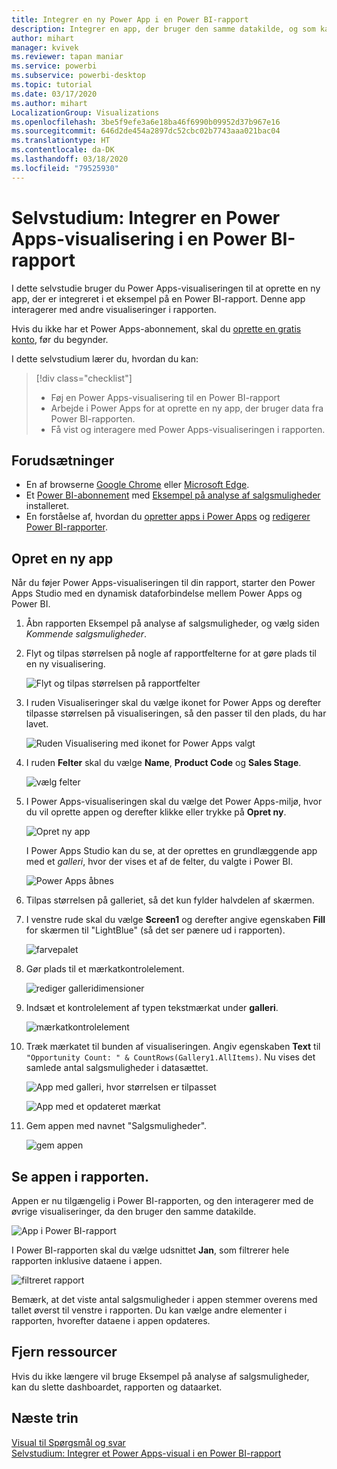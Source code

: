```yaml
---
title: Integrer en ny Power App i en Power BI-rapport
description: Integrer en app, der bruger den samme datakilde, og som kan filtreres som andre rapportelementer
author: mihart
manager: kvivek
ms.reviewer: tapan maniar
ms.service: powerbi
ms.subservice: powerbi-desktop
ms.topic: tutorial
ms.date: 03/17/2020
ms.author: mihart
LocalizationGroup: Visualizations
ms.openlocfilehash: 3be5f9efe3a6e18ba46f6990b09952d37b967e16
ms.sourcegitcommit: 646d2de454a2897dc52cbc02b7743aaa021bac04
ms.translationtype: HT
ms.contentlocale: da-DK
ms.lasthandoff: 03/18/2020
ms.locfileid: "79525930"
---
```

# <a name="tutorial-embed-a-power-apps-visual-in-a-power-bi-report"></a>Selvstudium: Integrer en Power Apps-visualisering i en Power BI-rapport

I dette selvstudie bruger du Power Apps-visualiseringen til at oprette en ny app, der er integreret i et eksempel på en Power BI-rapport. Denne app interagerer med andre visualiseringer i rapporten.

Hvis du ikke har et Power Apps-abonnement, skal du [oprette en gratis konto](https://web.powerapps.com/signup?redirect=marketing&email=), før du begynder.

I dette selvstudium lærer du, hvordan du kan:
> [!div class="checklist"]
> * Føj en Power Apps-visualisering til en Power BI-rapport
> * Arbejde i Power Apps for at oprette en ny app, der bruger data fra Power BI-rapporten.
> * Få vist og interagere med Power Apps-visualiseringen i rapporten.

## <a name="prerequisites"></a>Forudsætninger

* En af browserne [Google Chrome](https://www.google.com/chrome/browser/) eller [Microsoft Edge](https://www.microsoft.com/windows/microsoft-edge).
* Et [Power BI-abonnement](https://docs.microsoft.com/power-bi/service-self-service-signup-for-power-bi) med [Eksempel på analyse af salgsmuligheder](https://docs.microsoft.com/power-bi/sample-opportunity-analysis#get-the-content-pack-for-this-sample) installeret.
* En forståelse af, hvordan du [opretter apps i Power Apps](https://docs.microsoft.com/powerapps/maker/canvas-apps/data-platform-create-app-scratch) og [redigerer Power BI-rapporter](https://docs.microsoft.com/power-bi/service-the-report-editor-take-a-tour).



## <a name="create-a-new-app"></a>Opret en ny app
Når du føjer Power Apps-visualiseringen til din rapport, starter den Power Apps Studio med en dynamisk dataforbindelse mellem Power Apps og Power BI.

1. Åbn rapporten Eksempel på analyse af salgsmuligheder, og vælg siden *Kommende salgsmuligheder*. 


2. Flyt og tilpas størrelsen på nogle af rapportfelterne for at gøre plads til en ny visualisering.

    ![Flyt og tilpas størrelsen på rapportfelter](media/power-bi-visualization-powerapp/power-bi-report-page.jpg)

2. I ruden Visualiseringer skal du vælge ikonet for Power Apps og derefter tilpasse størrelsen på visualiseringen, så den passer til den plads, du har lavet.

    ![Ruden Visualisering med ikonet for Power Apps valgt](media/power-bi-visualization-powerapp/power-bi-powerapps-icon.jpg)

3. I ruden **Felter** skal du vælge **Name**, **Product Code** og **Sales Stage**. 

    ![vælg felter](media/power-bi-visualization-powerapp/power-bi-fields.jpg)

4. I Power Apps-visualiseringen skal du vælge det Power Apps-miljø, hvor du vil oprette appen og derefter klikke eller trykke på **Opret ny**.

    ![Opret ny app](media/power-bi-visualization-powerapp/power-bi-create-new-powerapp.png)

    I Power Apps Studio kan du se, at der oprettes en grundlæggende app med et *galleri*, hvor der vises et af de felter, du valgte i Power BI.

    ![Power Apps åbnes](media/power-bi-visualization-powerapp/power-bi-power-app.png)

5.  Tilpas størrelsen på galleriet, så det kun fylder halvdelen af skærmen. 

6. I venstre rude skal du vælge **Screen1** og derefter angive egenskaben **Fill** for skærmen til "LightBlue" (så det ser pænere ud i rapporten).

    ![farvepalet](media/power-bi-visualization-powerapp/power-bi-powerapps-fill.png)

6. Gør plads til et mærkatkontrolelement. 

    ![rediger galleridimensioner](media/power-bi-visualization-powerapp/power-bi-powerapps-gallery.png)


8. Indsæt et kontrolelement af typen tekstmærkat under **galleri**.

   ![mærkatkontrolelement](media/power-bi-visualization-powerapp/power-bi-label.png)

7. Træk mærkatet til bunden af visualiseringen. Angiv egenskaben **Text** til `"Opportunity Count: " & CountRows(Gallery1.AllItems)`. Nu vises det samlede antal salgsmuligheder i datasættet.

    ![App med galleri, hvor størrelsen er tilpasset](media/power-bi-visualization-powerapp/power-bi-power-app-label.png)

    ![App med et opdateret mærkat](media/power-bi-visualization-powerapp/power-bi-label-live.png)

7. Gem appen med navnet "Salgsmuligheder". 

    ![gem appen](media/power-bi-visualization-powerapp/power-bi-save-powerapp.png)


## <a name="view-the-app-in-the-report"></a>Se appen i rapporten.
Appen er nu tilgængelig i Power BI-rapporten, og den interagerer med de øvrige visualiseringer, da den bruger den samme datakilde.

![App i Power BI-rapport](media/power-bi-visualization-powerapp/power-bi-powerapps-visual.png)

I Power BI-rapporten skal du vælge udsnittet **Jan**, som filtrerer hele rapporten inklusive dataene i appen.

![filtreret rapport](media/power-bi-visualization-powerapp/power-bi-last.png)

Bemærk, at det viste antal salgsmuligheder i appen stemmer overens med tallet øverst til venstre i rapporten. Du kan vælge andre elementer i rapporten, hvorefter dataene i appen opdateres.


## <a name="clean-up-resources"></a>Fjern ressourcer
Hvis du ikke længere vil bruge Eksempel på analyse af salgsmuligheder, kan du slette dashboardet, rapporten og dataarket.


## <a name="next-steps"></a>Næste trin
[Visual til Spørgsmål og svar](power-bi-visualization-types-for-reports-and-q-and-a.md)    
[Selvstudium: Integrer et Power Apps-visual i en Power BI-rapport](https://docs.microsoft.com/powerapps/maker/canvas-apps/powerapps-custom-visual)